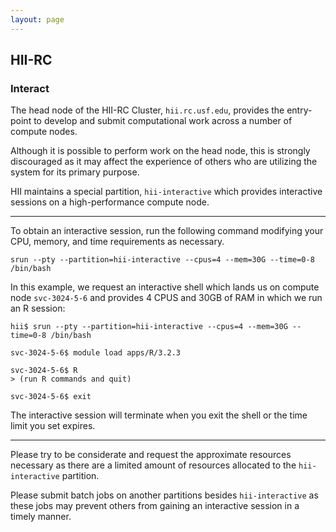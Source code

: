 ```yaml
---
layout: page
---
```


## HII-RC

### Interact

The head node of the HII-RC Cluster, `hii.rc.usf.edu`, provides the entry-point to develop and submit
computational work across a number of compute nodes.

Although it is possible to perform work on the head node, this is strongly discouraged
as it may affect the experience of others who are utilizing the system for its primary purpose.

HII maintains a special partition, `hii-interactive` which provides interactive sessions on a high-performance compute node.

---

To obtain an interactive session, run the following command modifying your CPU, memory, and time requirements as necessary.

```
srun --pty --partition=hii-interactive --cpus=4 --mem=30G --time=0-8 /bin/bash
```

In this example, we request an interactive shell which lands us on compute node `svc-3024-5-6` and
provides 4 CPUS and 30GB of RAM in which we run an R session:

```
hii$ srun --pty --partition=hii-interactive --cpus=4 --mem=30G --time=0-8 /bin/bash

svc-3024-5-6$ module load apps/R/3.2.3

svc-3024-5-6$ R
> (run R commands and quit)

svc-3024-5-6$ exit
```

The interactive session will terminate when you exit the shell or the time limit you set expires.

---

Please try to be considerate and request the approximate resources necessary
as there are a limited amount of resources allocated to the `hii-interactive` partition.

Please submit batch jobs on another partitions besides `hii-interactive` as these jobs may
prevent others from gaining an interactive session in a timely manner.

